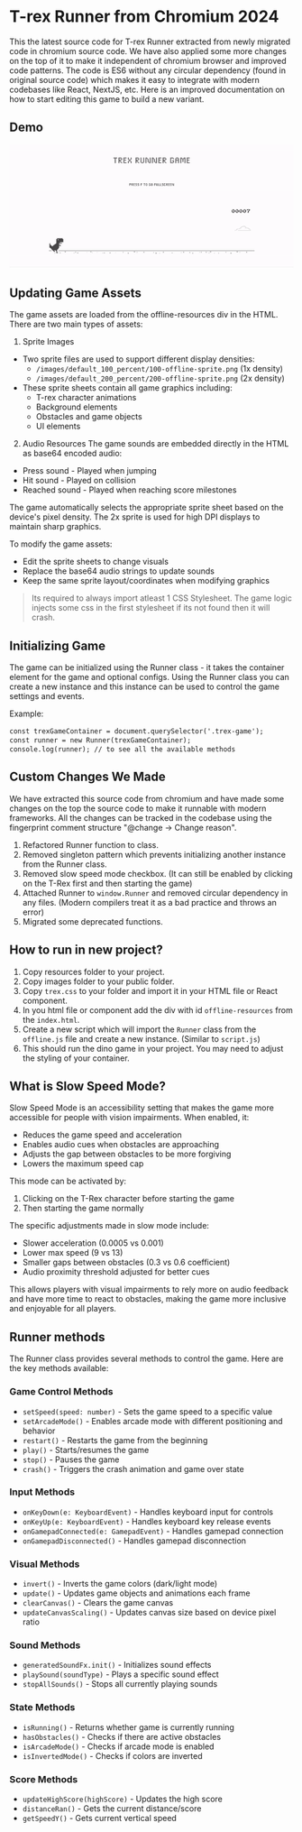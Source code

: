 # T-rex Runner from Chromium 2024

This the latest source code for T-rex Runner extracted from newly migrated code in chromium source code. We have also applied some more changes on the top of it to make it independent of chromium browser and improved code patterns. The code is ES6 without any circular dependency (found in original source code) which makes it easy to integrate with modern codebases like React, NextJS, etc. Here is an improved documentation on how to start editing this game to build a new variant.

## Demo

![Demo](demo.gif)

## Updating Game Assets

The game assets are loaded from the offline-resources div in the HTML. There are two main types of assets:

1. Sprite Images

- Two sprite files are used to support different display densities:
  - `/images/default_100_percent/100-offline-sprite.png` (1x density)
  - `/images/default_200_percent/200-offline-sprite.png` (2x density)
- These sprite sheets contain all game graphics including:
  - T-rex character animations
  - Background elements
  - Obstacles and game objects
  - UI elements

2. Audio Resources
   The game sounds are embedded directly in the HTML as base64 encoded audio:

- Press sound - Played when jumping
- Hit sound - Played on collision
- Reached sound - Played when reaching score milestones

The game automatically selects the appropriate sprite sheet based on the device's pixel density. The 2x sprite is used for high DPI displays to maintain sharp graphics.

To modify the game assets:

- Edit the sprite sheets to change visuals
- Replace the base64 audio strings to update sounds
- Keep the same sprite layout/coordinates when modifying graphics

> Its required to always import atleast 1 CSS Stylesheet. The game logic injects some css in the first stylesheet if its not found then it will crash.

## Initializing Game

The game can be initialized using the Runner class - it takes the container element for the game and optional configs. Using the Runner class you can create a new instance and this instance can be used to control the game settings and events.

Example:

```
const trexGameContainer = document.querySelector('.trex-game');
const runner = new Runner(trexGameContainer);
console.log(runner); // to see all the available methods
```

## Custom Changes We Made

We have extracted this source code from chromium and have made some changes on the top the source code to make it runnable with modern frameworks. All the changes can be tracked in the codebase using the fingerprint comment structure "@change -> Change reason".

1. Refactored Runner function to class.
2. Removed singleton pattern which prevents initializing another instance from the Runner class.
3. Removed slow speed mode checkbox. (It can still be enabled by clicking on the T-Rex first and then starting the game)
4. Attached Runner to `window.Runner` and removed circular dependency in any files. (Modern compilers treat it as a bad practice and throws an error)
5. Migrated some deprecated functions.

## How to run in new project?

1. Copy resources folder to your project.
2. Copy images folder to your public folder.
3. Copy `trex.css` to your folder and import it in your HTML file or React component.
4. In you html file or component add the div with id `offline-resources` from the `index.html`.
5. Create a new script which will import the `Runner` class from the `offline.js` file and create a new instance. (Similar to `script.js`)
6. This should run the dino game in your project. You may need to adjust the styling of your container.

## What is Slow Speed Mode?

Slow Speed Mode is an accessibility setting that makes the game more accessible for people with vision impairments. When enabled, it:

- Reduces the game speed and acceleration
- Enables audio cues when obstacles are approaching
- Adjusts the gap between obstacles to be more forgiving
- Lowers the maximum speed cap

This mode can be activated by:

1. Clicking on the T-Rex character before starting the game
2. Then starting the game normally

The specific adjustments made in slow mode include:

- Slower acceleration (0.0005 vs 0.001)
- Lower max speed (9 vs 13)
- Smaller gaps between obstacles (0.3 vs 0.6 coefficient)
- Audio proximity threshold adjusted for better cues

This allows players with visual impairments to rely more on audio feedback and have more time to react to obstacles, making the game more inclusive and enjoyable for all players.

## Runner methods

The Runner class provides several methods to control the game. Here are the key methods available:

### Game Control Methods

- `setSpeed(speed: number)` - Sets the game speed to a specific value
- `setArcadeMode()` - Enables arcade mode with different positioning and behavior
- `restart()` - Restarts the game from the beginning
- `play()` - Starts/resumes the game
- `stop()` - Pauses the game
- `crash()` - Triggers the crash animation and game over state

### Input Methods

- `onKeyDown(e: KeyboardEvent)` - Handles keyboard input for controls
- `onKeyUp(e: KeyboardEvent)` - Handles keyboard key release events
- `onGamepadConnected(e: GamepadEvent)` - Handles gamepad connection
- `onGamepadDisconnected()` - Handles gamepad disconnection

### Visual Methods

- `invert()` - Inverts the game colors (dark/light mode)
- `update()` - Updates game objects and animations each frame
- `clearCanvas()` - Clears the game canvas
- `updateCanvasScaling()` - Updates canvas size based on device pixel ratio

### Sound Methods

- `generatedSoundFx.init()` - Initializes sound effects
- `playSound(soundType)` - Plays a specific sound effect
- `stopAllSounds()` - Stops all currently playing sounds

### State Methods

- `isRunning()` - Returns whether game is currently running
- `hasObstacles()` - Checks if there are active obstacles
- `isArcadeMode()` - Checks if arcade mode is enabled
- `isInvertedMode()` - Checks if colors are inverted

### Score Methods

- `updateHighScore(highScore)` - Updates the high score
- `distanceRan()` - Gets the current distance/score
- `getSpeedY()` - Gets current vertical speed
